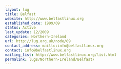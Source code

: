 ```yaml
---
layout: lug
title: Belfast
website: http://www.belfastlinux.org
established_date: 1999/09
status: Active
last_update: 12/2009
categories: Northern-Ireland
url: http://lug.org.uk/node/89
contact_address: mailto:info@belfastlinux.org
contact: info@belfastlinux.org
mailing_list: http://www.belfastlinux.org/list.html
permalink: lugs/Northern-Ireland/Belfast/
---
```

